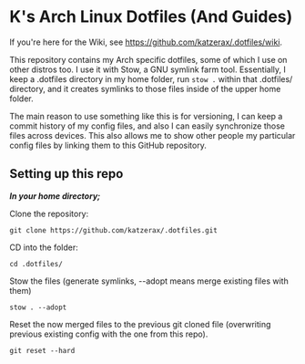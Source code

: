 # K's Arch Linux Dotfiles (And Guides)
If you're here for the Wiki, see https://github.com/katzerax/.dotfiles/wiki.

This repository contains my Arch specific dotfiles, some of which I use on other distros too. I use it with Stow, a GNU symlink farm tool. 
Essentially, I keep a .dotfiles directory in my home folder, run `stow .` within that .dotfiles/ directory, and it creates symlinks to those files inside of the upper home folder.

The main reason to use something like this is for versioning, I can keep a commit history of my config files, and also I can easily synchronize those files across devices.
This also allows me to show other people my particular config files by linking them to this GitHub repository.

## Setting up this repo
***In your home directory;***

Clone the repository:
```
git clone https://github.com/katzerax/.dotfiles.git
```
CD into the folder:
```
cd .dotfiles/
```
Stow the files (generate symlinks, --adopt means merge existing files with them)
```
stow . --adopt
```
Reset the now merged files to the previous git cloned file (overwriting previous existing config with the one from this repo).
```
git reset --hard
```
